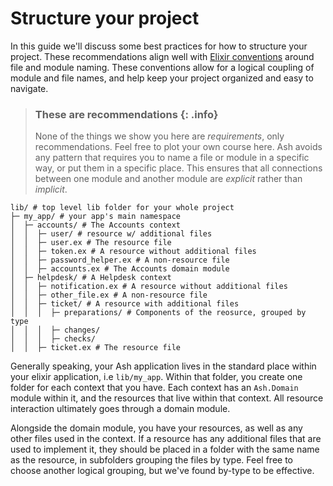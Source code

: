 # Structure your project

In this guide we'll discuss some best practices for how to structure your project. These recommendations align well with [Elixir conventions](https://hexdocs.pm/elixir/1.16.2/naming-conventions.html#casing) around file and module naming. These conventions allow for a logical coupling of module and file names, and help keep your project organized and easy to navigate.

> ### These are recommendations {: .info}
>
> None of the things we show you here are _requirements_, only recommendations.
> Feel free to plot your own course here. Ash avoids any pattern that requires
> you to name a  file or module in a specific way, or put them in a specific
> place. This ensures that all connections between one module and another
> module are _explicit_ rather than _implicit_.

```
lib/ # top level lib folder for your whole project
├─ my_app/ # your app's main namespace
│  ├─ accounts/ # The Accounts context
│  │  ├─ user/ # resource w/ additional files
│  │  ├─ user.ex # The resource file
│  │  ├─ token.ex # A resource without additional files
│  │  ├─ password_helper.ex # A non-resource file
│  │  ├─ accounts.ex # The Accounts domain module
│  ├─ helpdesk/ # A Helpdesk context
│  │  ├─ notification.ex # A resource without additional files
│  │  ├─ other_file.ex # A non-resource file
│  │  ├─ ticket/ # A resource with additional files
│  │  │  ├─ preparations/ # Components of the reosurce, grouped by type
│  │  │  ├─ changes/
│  │  │  ├─ checks/
│  │  ├─ ticket.ex # The resource file
```

Generally speaking, your Ash application lives in the standard place within your elixir application, i.e `lib/my_app`. Within that folder, you create one folder for each context that you have. Each context has an `Ash.Domain` module within it, and the resources that live within that context. All resource interaction ultimately goes through a domain module.

Alongside the domain module, you have your resources, as well as any other files used in the context. If a resource has any additional files that are used to implement it, they should be placed in a folder with the same name as the resource, in subfolders grouping the files by type. Feel free to choose another logical grouping, but we've found by-type to be effective.
